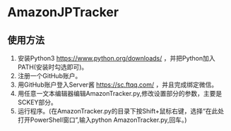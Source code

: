 # AmazonJPTracker
## 使用方法
1. 安装Python3 https://www.python.org/downloads/ ，并把Python加入PATH(安装时勾选即可)。
2. 注册一个GitHub账户。
3. 用GitHub账户登入Server酱 https://sc.ftqq.com/ ，并且完成绑定微信。
4. 用任意一文本编辑器编辑AmazonTracker.py,修改设置部分的参数，主要是SCKEY部分。
5. 运行程序。(在AmazonTracker.py的目录下按Shift+鼠标右键，选择“在此处打开PowerShell窗口”,输入python AmazonTracker.py,回车。)
